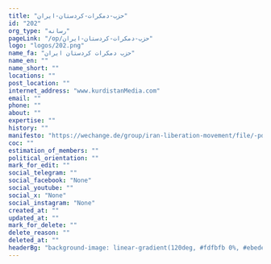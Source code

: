 ```yaml
---
title: "حزب-دمکرات-کردستان-ایران"
id: "202"
org_type: "رسانه"
pageLink: "/op/حزب-دمکرات-کردستان-ایران"
logo: "logos/202.png"
name_fa: "حزب دمکرات کردستان ایران"
name_en: ""
name_short: ""
locations: ""
post_location: ""
internet_address: "www.kurdistanMedia.com"
email: ""
phone: ""
about: ""
expertise: ""
history: ""
manifesto: "https://wechange.de/group/iran-liberation-movement/file/-pd/download/%25D8%25A8%25D8%25B1%25D9%2586%25D8%25A7%25D9%2585%25D9%2587-%25D9%2588-%25D8%25A7%25D8%25B3%25D8%25A7%25D8%25B3%25D9%2586%25D8%25A7%25D9%2585%25D9%2587-%25D8%25AD%25D8%25B2%25D8%25A8-%25D8%25AF%25D9%2585%25DA%25A9%25D8%25B1%25D8%25A7%25D8%25AA-%25DA%25A9%25D8%25B1%25D8%25AF%25D8%25B3%25D8%25AA%25D8%25A7%25D9%2586-%25D8%25A7%25DB%258C%25D8%25B1%25D8%25A7%25D9%2586.pdf%3E"
coc: ""
estimation_of_members: ""
political_orientation: ""
mark_for_edit: ""
social_telegram: ""
social_facebook: "None"
social_youtube: ""
social_x: "None"
social_instagram: "None"
created_at: ""
updated_at: ""
mark_for_delete: ""
delete_reason: ""
deleted_at: ""
headerBg: "background-image: linear-gradient(120deg, #fdfbfb 0%, #ebedee 100%);"
---
```

